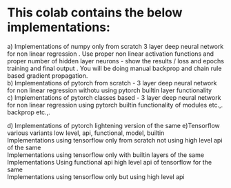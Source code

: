 # This colab contains the below implementations:
a) Implementations of numpy only from scratch 3 layer deep neural network for non linear regression . Use proper non linear activation functions and proper number of hidden layer neurons - show the results / loss and epochs training and final output . You will be doing manual backprop and chain rule based gradient propagation.</br>
b) Implementations of pytorch from scratch - 3 layer deep neural network for non linear regression withotu using pytorch builtin layer functionality</br>
c) Implementations of pytorch classes based - 3 layer deep neural network for non linear regression using pytorch builtin functionality of modules etc.,. backprop etc.,.

d) Implementations of  pytorch lightening version of the same
e)Tensorflow various variants low level, api, functional, model, builtin</br>
Implementations using tensorflow only from scratch not using high level api  of the same</br>
Implementations using tensorflow only with builtin layers of the same</br>
Implementations Using functional api high level api  of tensorflow for the same</br>
Implementations using tensorflow only but using high level api
